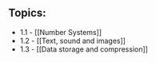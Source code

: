 ## Topics:
- 1.1 - [[Number Systems]]
- 1.2 - [[Text, sound and images]]
- 1.3 - [[Data storage and compression]]